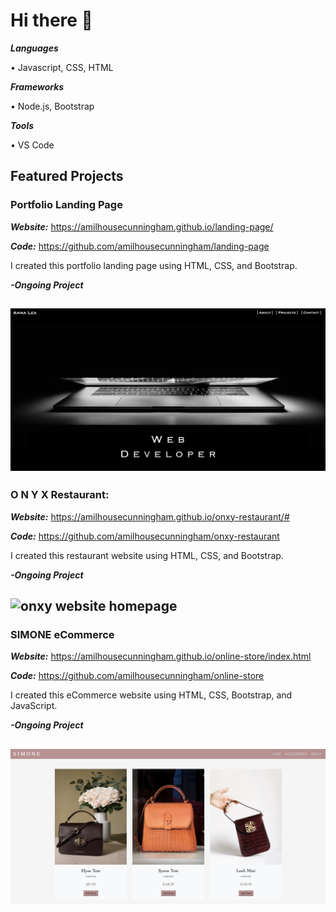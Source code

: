 # Hi there 👋

***Languages***

• Javascript, CSS, HTML

***Frameworks***

• Node.js, Bootstrap

***Tools***

• VS Code

<!--
**amilhousecunningham/amilhousecunningham** is a ✨ _special_ ✨ repository because its `README.md` (this file) appears on your GitHub profile.

Here are some ideas to get you started:

- 🔭 I’m currently working on ...
- 🌱 I’m currently learning ...
- 👯 I’m looking to collaborate on ...
- 🤔 I’m looking for help with ...
- 💬 Ask me about ...
- 📫 How to reach me: ...
- 😄 Pronouns: ...
- ⚡ Fun fact: ...
-->

## Featured Projects

### Portfolio Landing Page
***Website:*** https://amilhousecunningham.github.io/landing-page/

***Code:*** https://github.com/amilhousecunningham/landing-page

I created this portfolio landing page using HTML, CSS, and Bootstrap. 

***-Ongoing Project***

![portfolio landing page](./images/landing-page.png)
---

### O N Y X Restaurant: 
***Website:*** https://amilhousecunningham.github.io/onxy-restaurant/#

***Code:*** https://github.com/amilhousecunningham/onxy-restaurant

I created this restaurant website using HTML, CSS, and Bootstrap. 

***-Ongoing Project***

![onxy website homepage](./images/onxy.png)
---
### SIMONE eCommerce 
***Website:*** https://amilhousecunningham.github.io/online-store/index.html

***Code:*** https://github.com/amilhousecunningham/online-store

I created this eCommerce website using HTML, CSS, Bootstrap, and JavaScript. 

***-Ongoing Project***

![simone handbags webpage](./images/simone2.png)
---








